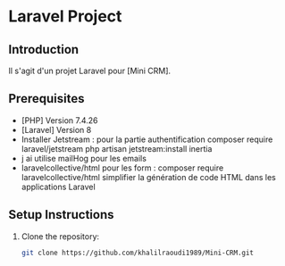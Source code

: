 # Laravel Project

## Introduction
Il s'agit d'un projet Laravel pour [Mini CRM].

## Prerequisites
- [PHP] Version 7.4.26
- [Laravel] Version 8
- Installer Jetstream : pour la partie authentification 
    composer require laravel/jetstream
    php artisan jetstream:install inertia
- j ai utilise mailHog pour les emails
- laravelcollective/html pour les form :
    composer require laravelcollective/html
    simplifier la génération de code HTML dans les applications Laravel

## Setup Instructions
1. Clone the repository:
   ```bash
   git clone https://github.com/khalilraoudi1989/Mini-CRM.git
